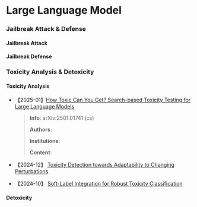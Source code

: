 # Large Language Model
### Jailbreak Attack & Defense
#### Jailbreak Attack


#### Jailbreak Defense



### Toxicity Analysis & Detoxicity
#### Toxicity Analysis
- 【2025-01】[How Toxic Can You Get? Search-based Toxicity Testing for Large Language Models](https://arxiv.org/abs/2501.01741)

  > **Info**: arXiv:2501.01741 (cs)
  >
  > **Authors**:
  >
  > **Institutions**:
  >
  > **Content**:

- 【2024-12】 [Toxicity Detection towards Adaptability to Changing Perturbations](https://arxiv.org/abs/2412.15267)

- 【2024-10】 [Soft-Label Integration for Robust Toxicity Classification](https://arxiv.org/abs/2410.14894)


#### Detoxicity
